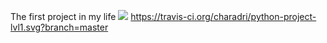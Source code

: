 The first project in my life
<a href="https://codeclimate.com/github/charadri/python-project-lvl1/maintainability"><img src="https://api.codeclimate.com/v1/badges/22b16bc040422c9e497a/maintainability" /></a>
https://travis-ci.org/charadri/python-project-lvl1.svg?branch=master
